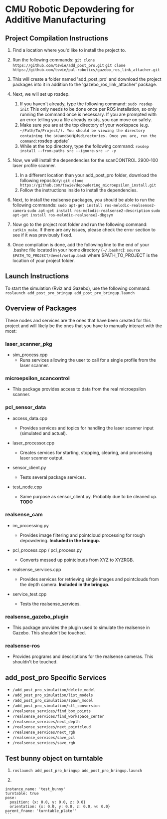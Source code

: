 # __**CMU Robotic Depowdering for Additive Manufacturing**__

## __**Project Compilation Instructions**__
 1. Find a location where you'd like to install the project to.
 2. Run the following commands:
 `git clone https://github.com/tswie/add_post_pro.git`
 `git clone https://github.com/tswie/pal-robotics/gazebo_ros_link_attacher.git`
 3. This will create a folder named 'add_post_pro' and download the project packages into it in addition to the 'gazebo_ros_link_attacher' package.
 4. Next, we will set up rosdep.
    1. If you haven't already, type the following command:
   `sudo rosdep init`
   This only needs to be done once per ROS installation, so only running the command once is necessary. If you are prompted
   with an error telling you a file already exists, you can move on safely.
    2. Make sure you are at the top directory of your workspace (e.g. `~/Path/To/Project/). You should be viewing the directory
   containing the `src` and `scripts` directories. Once you are, run the command: `rosdep update`
    3. While at the top directory, type the following command:
   `rosdep install --from-paths src --ignore-src -r -y`

 5. Now, we will install the dependencies for the scanCONTROL 2900-100 laser profile scanner.
    1. In a different location than your add_post_pro folder, download the following repository:
   `git clone https://github.com/tswie/depowdering_microepsilon_install.git`
    2. Follow the instructions inside to install the dependencies.

 6. Next, to install the realsense packages, you should be able to run the following commands:
 `sudo apt-get install ros-melodic-realsense2-camera`
 `sudo apt-get install ros-melodic-realsense2-description`
 `sudo apt-get install ros-melodic-realsense2-dbgsym`

 1. Now go to the project root folder and run the following command:
 `catkin_make`. If there are any issues, please check the error section to see if it was previously fixed.

 8. Once compilation is done, add the following line to the end of your .bashrc file located in your home directory (`~/.bashrc`):
 `source $PATH_TO_PROJECT/devel/setup.bash`
 where $PATH_TO_PROJECT is the location of your project folder.

## __**Launch Instructions**__
To start the simulation (Rviz and Gazebo), use the following command:
`roslaunch add_post_pro_bringup add_post_pro_bringup.launch`

## __**Overview of Packages**__
These nodes and services are the ones that have been created for this project and will likely be the ones that you have to manually interact with the most:

### __**laser_scanner_pkg**__
 - sim_process.cpp
   * Runs services allowing the user to call for a single profile from the laser scanner.

### __**microepsilon_scancontrol**__
 - This package provides access to data from the real microepsilon scanner. 

### __**pcl_sensor_data**__
 - access_data.cpp
   * Provides services and topics for handling the laser scanner input (simulated and actual).

 - laser_processor.cpp
   * Creates services for starting, stopping, clearing, and processing laser scanner output.

 - sensor_client.py
   * Tests several package services.

 - test_node.cpp
   * Same purpose as sensor_client.py. Probably due to be cleaned up. **TODO**

### __**realsense_cam**__
 - im_processing.py
   * Provides image filtering and pointcloud processing for rough depowdering. **Included in the bringup.**

 - pcl_process.cpp / pcl_process.py
   * Converts messed up pointclouds from XYZ to XYZRGB.

 - realsense_services.cpp
   * Provides services for retrieving single images and pointclouds from the depth camera.  **Included in the bringup.**

 - service_test.cpp
   * Tests the realsense_services.

### __**realsense_gazebo_plugin**__
 - This package provides the plugin used to simulate the realsense in Gazebo. This shouldn't be touched.

### __**realsense-ros**__
 - Provides programs and descriptions for the realsense cameras. This shouldn't be touched.


## __**add_post_pro Specific Services**__
 - `/add_post_pro_simulation/delete_model`
 - `/add_post_pro_simulation/list_models`
 - `/add_post_pro_simulation/spawn_model`
 - `/add_post_pro_simulation/stl_conversion`
 - `/realsense_services/find_box_points`
 - `/realsense_services/find_workspace_center`
 - `/realsense_services/next_depth`
 - `/realsense_services/next_pointcloud`
 - `/realsense_services/next_rgb`
 - `/realsense_services/save_pcl`
 - `/realsense_services/save_rgb`

## __**Test bunny object on turntable**__
1. `roslaunch add_post_pro_bringup add_post_pro_bringup.launch`
2.    ```rosservice call /add_post_pro_simulation/spawn_model "model_name: 'test_bunny'  
    instance_name: 'test_bunny'  
    turntable: true  
    pose:  
      position: {x: 0.0, y: 0.0, z: 0.0}  
      orientation: {x: 0.0, y: 0.0, z: 0.0, w: 0.0}  
    parent_frame: 'turntable_plate'"  
    ```
